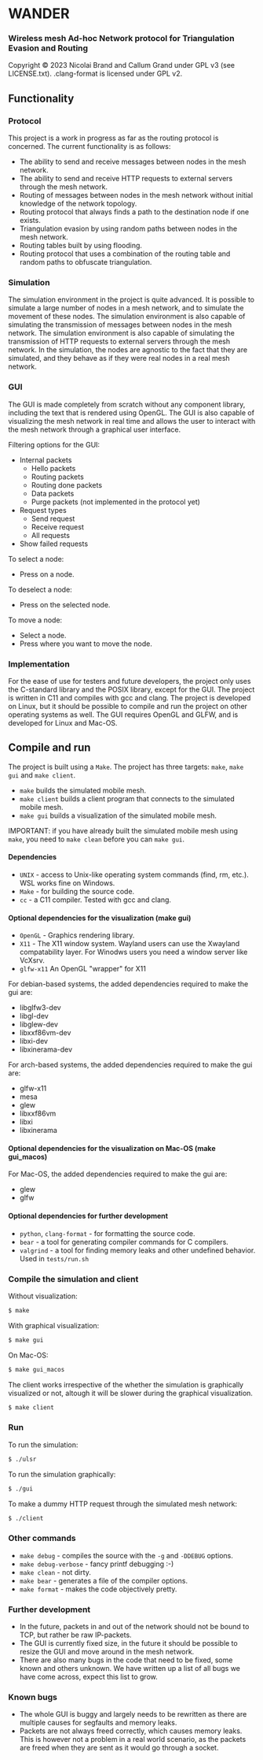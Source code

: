 # WANDER
### Wireless mesh Ad-hoc Network protocol for Triangulation Evasion and Routing

Copyright © 2023 Nicolai Brand and Callum Grand under GPL v3 (see LICENSE.txt). .clang-format is licensed under GPL v2.

## Functionality

### Protocol
This project is a work in progress as far as the routing protocol is concerned. The current functionality is as follows:
- The ability to send and receive messages between nodes in the mesh network.
- The ability to send and receive HTTP requests to external servers through the mesh network.
- Routing of messages between nodes in the mesh network without initial knowledge of the network topology.
- Routing protocol that always finds a path to the destination node if one exists.
- Triangulation evasion by using random paths between nodes in the mesh network.
- Routing tables built by using flooding.
- Routing protocol that uses a combination of the routing table and random paths to obfuscate triangulation.

### Simulation
The simulation environment in the project is quite advanced. It is possible to simulate a large number of nodes in a mesh network, and to simulate the movement of these nodes. The simulation environment is also capable of simulating the transmission of messages between nodes in the mesh network. The simulation environment is also capable of simulating the transmission of HTTP requests to external servers through the mesh network. In the simulation, the nodes are agnostic to the fact that they are simulated, and they behave as if they were real nodes in a real mesh network.

### GUI
The GUI is made completely from scratch without any component library, including the text that is rendered using OpenGL. The GUI is also capable of visualizing the mesh network in real time and allows the user to interact with the mesh network through a graphical user interface.

Filtering options for the GUI:
- Internal packets
  - Hello packets
  - Routing packets
  - Routing done packets
  - Data packets 
  - Purge packets (not implemented in the protocol yet)
- Request types
  - Send request
  - Receive request
  - All requests
- Show failed requests

To select a node:
- Press on a node.

To deselect a node:
- Press on the selected node.

To move a node:
- Select a node.
- Press where you want to move the node.        

### Implementation
For the ease of use for testers and future developers, the project only uses the C-standard library and the POSIX library, except for the GUI. The project is written in C11 and compiles with gcc and clang. The project is developed on Linux, but it should be possible to compile and run the project on other operating systems as well. The GUI requires OpenGL and GLFW, and is developed for Linux and Mac-OS.

## Compile and run

The project is built using a `Make`. The project has three targets: `make`, `make gui` and `make client`.

- `make` builds the simulated mobile mesh.
- `make client` builds a client program that connects to the simulated mobile mesh.
- `make gui` builds a visualization of the simulated mobile mesh.
 
IMPORTANT: if you have already built the simulated mobile mesh using `make`, you need to `make clean` before you can `make gui`.


#### Dependencies

- `UNIX` - access to Unix-like operating system commands (find, rm, etc.). WSL works fine on Windows.
- `Make` - for building the source code.
- `cc` - a C11 compiler. Tested with gcc and clang.

#### Optional dependencies for the visualization (make gui)
- `OpenGL` - Graphics rendering library.
- `X11` - The X11 window system. Wayland users can use the Xwayland compatability layer. For Winodws users you need a window server like VcXsrv.
- `glfw-x11` An OpenGL "wrapper" for X11

For debian-based systems, the added dependencies required to make the gui are:
- libglfw3-dev 
- libgl-dev 
- libglew-dev 
- libxxf86vm-dev 
- libxi-dev 
- libxinerama-dev

For arch-based systems, the added dependencies required to make the gui are:
- glfw-x11
- mesa
- glew
- libxxf86vm
- libxi
- libxinerama

#### Optional dependencies for the visualization on Mac-OS (make gui_macos)

For Mac-OS, the added dependencies required to make the gui are:
- glew
- glfw

#### Optional dependencies for further development
- `python`, `clang-format` - for formatting the source code.
- `bear` - a tool for generating compiler commands for C compilers. 
- `valgrind` - a tool for finding memory leaks and other undefined behavior. Used in `tests/run.sh`

### Compile the simulation and client

Without visualization:
```sh
$ make
```

With graphical visualization:
```sh
$ make gui
```
On Mac-OS:
```sh
$ make gui_macos
```

The client works irrespective of the whether the simulation is graphically visualized or not, altough it will be slower during the graphical visualization.
```sh
$ make client
```

### Run

To run the simulation:
```sh
$ ./ulsr
```

To run the simulation graphically:
```sh
$ ./gui
```

To make a dummy HTTP request through the simulated mesh network:
```sh
$ ./client
```

### Other commands
- `make debug` - compiles the source with the `-g` and `-DDEBUG` options.
- `make debug-verbose` - fancy printf debugging :-)
- `make clean` - not dirty.
- `make bear` - generates a file of the compiler options.
- `make format` - makes the code objectively pretty.

### Further development
- In the future, packets in and out of the network should not be bound to TCP, but rather be raw IP-packets.
- The GUI is currently fixed size, in the future it should be possible to resize the GUI and move around in the mesh network.
- There are also many bugs in the code that need to be fixed, some known and others unknown. We have written up a list of all bugs we have come across, expect this list to grow.

### Known bugs
- The whole GUI is buggy and largely needs to be rewritten as there are multiple causes for segfaults and memory leaks.
- Packets are not always freed correctly, which causes memory leaks. This is however not a problem in a real world scenario, as the packets are freed when they are sent as it would go through a socket.